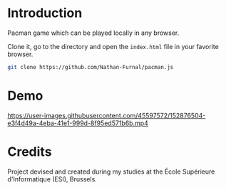 # Introduction

Pacman game which can be played locally in any browser.

Clone it, go to the directory and open the `index.html` file in your favorite
browser.

```sh
git clone https://github.com/Nathan-Furnal/pacman.js
```

# Demo

https://user-images.githubusercontent.com/45597572/152876504-e3f4d49a-4eba-41e1-999d-8f95ed571b6b.mp4

# Credits

Project devised and created during my studies at the École Supérieure d'Informatique (ESI), Brussels.
